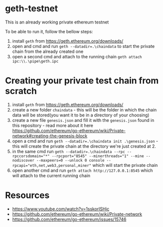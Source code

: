 # geth-testnet

This is an already working private ethereum testnet

To be able to run it, follow the bellow steps:
1. install `geth` from https://geth.ethereum.org/downloads/
2. open and cmd and run `geth --datadir=.\chaindata` to start the private chain from the already created one
3. open a second cmd and attach to the running chain `geth attach ipc:\\.\pipe\geth.ipc`

# Creating your private test chain from scratch
1. install `geth` from https://geth.ethereum.org/downloads/
2. create a new folder `chaindata` - this will be the folder in which the chain data will be stored(you want it to be in a directory of your choosing)
3. create a new file `genesis.json` and fill it with the `genesis.json` found in this repository - read more about it here https://github.com/ethereum/go-ethereum/wiki/Private-network#creating-the-genesis-block
4. open a cmd and run `geth --datadir=.\chaindata init .\genesis.json` - this will create the private chain at the directory we're just created at 2.
5. in the same cmd run `geth --datadir=.\chaindata --rpc --rpccorsdomain="*" --rpcport="8545" --minerthreads="1" --mine --nodiscover --maxpeers=0 --unlock 0 console --rpcapi="eth,net,web3,personal,miner"` which will start the private chain
6. open another cmd and run `geth attach http://127.0.0.1:8545` which will attach to the current running chain


# Resources
- https://www.youtube.com/watch?v=1sskorISHic
- https://github.com/ethereum/go-ethereum/wiki/Private-network
- https://github.com/ethereum/go-ethereum/issues/15746
